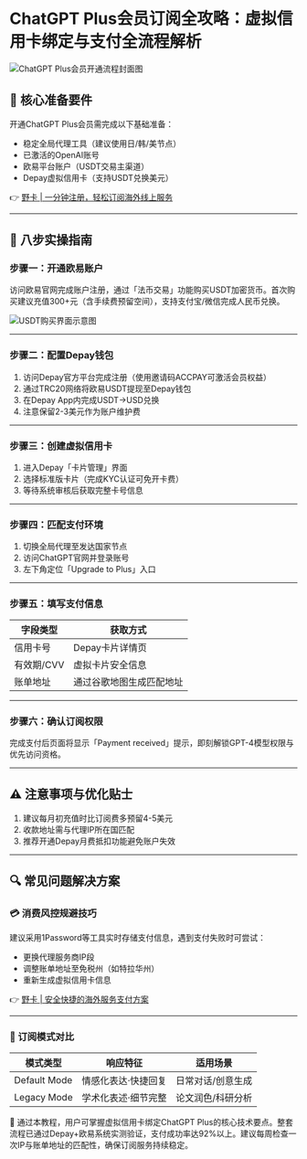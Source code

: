 # ChatGPT Plus会员订阅全攻略：虚拟信用卡绑定与支付全流程解析

![ChatGPT Plus会员开通流程封面图](https://bbtdd.com/wp-content/uploads/img/98527645873889.webp)

## 🔑 核心准备要件
开通ChatGPT Plus会员需完成以下基础准备：
- 稳定全局代理工具（建议使用日/韩/美节点）
- 已激活的OpenAI账号
- 欧易平台账户（USDT交易主渠道）
- Depay虚拟信用卡（支持USDT兑换美元）

👉 [野卡 | 一分钟注册，轻松订阅海外线上服务](https://bbtdd.com/yeka)

---

## 📝 八步实操指南

### 步骤一：开通欧易账户
访问欧易官网完成账户注册，通过「法币交易」功能购买USDT加密货币。首次购买建议充值300+元（含手续费预留空间），支持支付宝/微信完成人民币兑换。

![USDT购买界面示意图](https://bbtdd.com/wp-content/uploads/img/05055952067.webp)

---

### 步骤二：配置Depay钱包
1. 访问Depay官方平台完成注册（使用邀请码ACCPAY可激活会员权益）
2. 通过TRC20网络将欧易USDT提现至Depay钱包
3. 在Depay App内完成USDT→USD兑换
4. 注意保留2-3美元作为账户维护费

---

### 步骤三：创建虚拟信用卡
1. 进入Depay「卡片管理」界面
2. 选择标准版卡片（完成KYC认证可免开卡费）
3. 等待系统审核后获取完整卡号信息

---

### 步骤四：匹配支付环境
1. 切换全局代理至发达国家节点
2. 访问ChatGPT官网并登录账号
3. 左下角定位「Upgrade to Plus」入口

---

### 步骤五：填写支付信息
| 字段类型     | 获取方式                |
|--------------|-------------------------|
| 信用卡号     | Depay卡片详情页         |
| 有效期/CVV   | 虚拟卡片安全信息        |
| 账单地址     | 通过谷歌地图生成匹配地址|

---

### 步骤六：确认订阅权限
完成支付后页面将显示「Payment received」提示，即刻解锁GPT-4模型权限与优先访问资格。

---

## ⚠️ 注意事项与优化贴士
1. 建议每月初充值时比订阅费多预留4-5美元
2. 收款地址需与代理IP所在国匹配
3. 推荐开通Depay月费抵扣功能避免账户失效

---

## 🔍 常见问题解决方案

### 💳 消费风控规避技巧
建议采用1Password等工具实时存储支付信息，遇到支付失败时可尝试：
- 更换代理服务商IP段
- 调整账单地址至免税州（如特拉华州）
- 重新生成虚拟信用卡信息

👉 [野卡 | 安全快捷的海外服务支付方案](https://bbtdd.com/yeka)

---

### 🔄 订阅模式对比
| 模式类型       | 响应特征               | 适用场景         |
|----------------|------------------------|------------------|
| Default Mode   | 情感化表达·快捷回复    | 日常对话/创意生成|
| Legacy Mode    | 学术化表述·细节完整    | 论文润色/科研分析|


📌 通过本教程，用户可掌握虚拟信用卡绑定ChatGPT Plus的核心技术要点。整套流程已通过Depay+欧易系统实测验证，支付成功率达92%以上。建议每周检查一次IP与账单地址的匹配性，确保订阅服务持续稳定。
